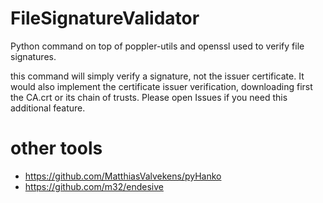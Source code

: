 # FileSignatureValidator
Python command on top of poppler-utils and openssl used to verify file signatures.

this command will simply verify a signature, not the issuer certificate.
It would also implement the certificate issuer verification, downloading first the CA.crt or its chain of trusts.
Please open Issues if you need this additional feature.

# other tools

- https://github.com/MatthiasValvekens/pyHanko
- https://github.com/m32/endesive
